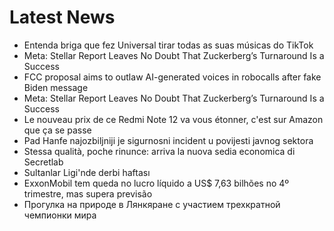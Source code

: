 # Latest News
-  Entenda briga que fez Universal tirar todas as suas músicas do TikTok
-  Meta: Stellar Report Leaves No Doubt That Zuckerberg’s Turnaround Is a Success
-  FCC proposal aims to outlaw AI-generated voices in robocalls after fake Biden message
-  Meta: Stellar Report Leaves No Doubt That Zuckerberg’s Turnaround Is a Success
-  Le nouveau prix de ce Redmi Note 12 va vous étonner, c'est sur Amazon que ça se passe
-  Pad Hanfe najozbiljniji je sigurnosni incident u povijesti javnog sektora
-  Stessa qualità, poche rinunce: arriva la nuova sedia economica di Secretlab
-  Sultanlar Ligi'nde derbi haftası
-  ExxonMobil tem queda no lucro líquido a US$ 7,63 bilhões no 4º trimestre, mas supera previsão
-  Прогулка на природе в Лянкяране с участием трехкратной чемпионки мира
